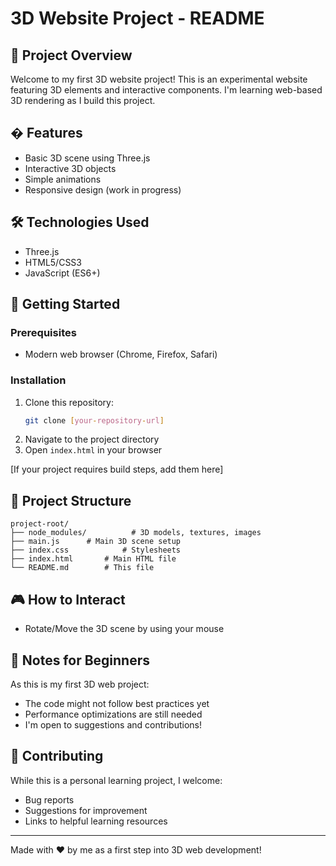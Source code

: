 # 3D Website Project - README

## 🌟 Project Overview
Welcome to my first 3D website project! This is an experimental website featuring 3D elements and interactive components. I'm learning web-based 3D rendering as I build this project.

## � Features
- Basic 3D scene using Three.js
- Interactive 3D objects
- Simple animations
- Responsive design (work in progress)

## 🛠️ Technologies Used
- Three.js
- HTML5/CSS3
- JavaScript (ES6+)

## 🚀 Getting Started

### Prerequisites
- Modern web browser (Chrome, Firefox, Safari)

### Installation
1. Clone this repository:
   ```bash
   git clone [your-repository-url]
   ```
2. Navigate to the project directory
3. Open `index.html` in your browser

[If your project requires build steps, add them here]

## 📂 Project Structure
```
project-root/
├── node_modules/          # 3D models, textures, images
├── main.js      # Main 3D scene setup
├── index.css            # Stylesheets
├── index.html       # Main HTML file
└── README.md        # This file
```

## 🎮 How to Interact
- Rotate/Move the 3D scene by using your mouse

## 📝 Notes for Beginners
As this is my first 3D web project:
- The code might not follow best practices yet
- Performance optimizations are still needed
- I'm open to suggestions and contributions!

## 🤝 Contributing
While this is a personal learning project, I welcome:
- Bug reports
- Suggestions for improvement
- Links to helpful learning resources

---

Made with ❤️ by me as a first step into 3D web development!
